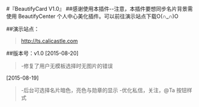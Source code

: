 #『BeautifyCard V1.0』
##感谢使用本插件--注意，本插件要想同步名片背景需使用 BeautifyCenter 个人中心美化插件。可以前往演示站点下载O(∩_∩)O

##演示站点：
>http://ts.calicastle.com

##版本号：v1.0
[2015-08-20]
>-修复了用户无模板选择时无图片的错误

[2015-08-19]
>-后台可选择名片暗色，亮色与勋章的显示
>-优化私信，关注，@Ta 按钮样式
